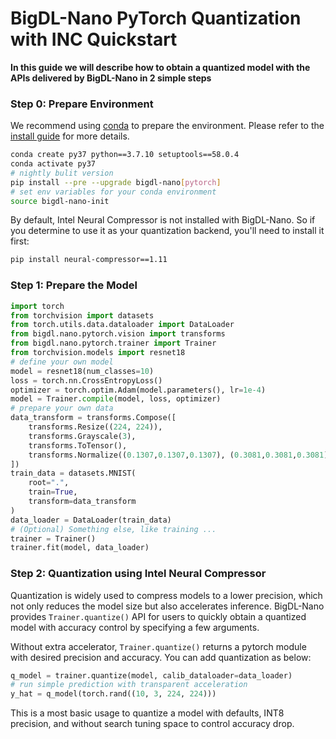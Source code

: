 # BigDL-Nano PyTorch Quantization with INC Quickstart

**In this guide we will describe how to obtain a quantized model with the APIs delivered by BigDL-Nano in 2 simple steps**

### **Step 0: Prepare Environment**
We recommend using [conda](https://docs.conda.io/projects/conda/en/latest/user-guide/install/) to prepare the environment. Please refer to the [install guide](../../UserGuide/python.md) for more details.

```bash
conda create py37 python==3.7.10 setuptools==58.0.4
conda activate py37
# nightly bulit version
pip install --pre --upgrade bigdl-nano[pytorch]
# set env variables for your conda environment
source bigdl-nano-init
```

By default, Intel Neural Compressor is not installed with BigDL-Nano. So if you determine to use it as your quantization backend, you'll need to install it first:
```bash
pip install neural-compressor==1.11
```

### **Step 1: Prepare the Model**
```python
import torch
from torchvision import datasets
from torch.utils.data.dataloader import DataLoader
from bigdl.nano.pytorch.vision import transforms
from bigdl.nano.pytorch.trainer import Trainer
from torchvision.models import resnet18
# define your own model
model = resnet18(num_classes=10)
loss = torch.nn.CrossEntropyLoss()
optimizer = torch.optim.Adam(model.parameters(), lr=1e-4)
model = Trainer.compile(model, loss, optimizer)
# prepare your own data
data_transform = transforms.Compose([
    transforms.Resize((224, 224)),
    transforms.Grayscale(3),
    transforms.ToTensor(),
    transforms.Normalize((0.1307,0.1307,0.1307), (0.3081,0.3081,0.3081))
])
train_data = datasets.MNIST(
    root=".",
    train=True,
    transform=data_transform
)
data_loader = DataLoader(train_data)
# (Optional) Something else, like training ...
trainer = Trainer()
trainer.fit(model, data_loader)
```

### **Step 2: Quantization using Intel Neural Compressor**
Quantization is widely used to compress models to a lower precision, which not only reduces the model size but also accelerates inference. BigDL-Nano provides `Trainer.quantize()` API for users to quickly obtain a quantized model with accuracy control by specifying a few arguments.

Without extra accelerator, `Trainer.quantize()` returns a pytorch module with desired precision and accuracy. You can add quantization as below:
```python
q_model = trainer.quantize(model, calib_dataloader=data_loader)
# run simple prediction with transparent acceleration
y_hat = q_model(torch.rand((10, 3, 224, 224)))
```
This is a most basic usage to quantize a model with defaults, INT8 precision, and without search tuning space to control accuracy drop. 